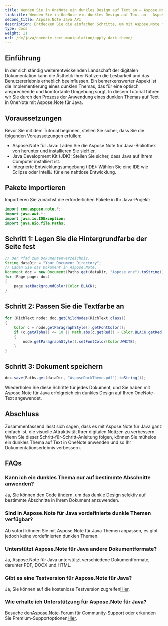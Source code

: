 ```yaml
---
title: Wenden Sie in OneNote ein dunkles Design auf Text an – Aspose.Note
linktitle: Wenden Sie in OneNote ein dunkles Design auf Text an – Aspose.Note
second_title: Aspose.Note Java API
description: Entdecken Sie die einfachen Schritte, um mit Aspose.Note für Java ein dunkles Design auf Ihren OneNote-Text anzuwenden. Verbessern Sie mühelos Ihr digitales Dokumentationserlebnis.
type: docs
weight: 11
url: /de/java/onenote-text-manipulation/apply-dark-theme/
---
```

## Einführung
In der sich ständig weiterentwickelnden Landschaft der digitalen Dokumentation kann die Ästhetik Ihrer Notizen die Lesbarkeit und das Benutzererlebnis erheblich beeinflussen. Ein bemerkenswerter Aspekt ist die Implementierung eines dunklen Themas, das für eine optisch ansprechende und komfortable Umgebung sorgt. In diesem Tutorial führen wir Sie durch den Prozess der Anwendung eines dunklen Themas auf Text in OneNote mit Aspose.Note für Java.
## Voraussetzungen
Bevor Sie mit dem Tutorial beginnen, stellen Sie sicher, dass Sie die folgenden Voraussetzungen erfüllen:
-  Aspose.Note für Java: Laden Sie die Aspose.Note für Java-Bibliothek von herunter und installieren Sie sie[Hier](https://releases.aspose.com/note/java/).
- Java Development Kit (JDK): Stellen Sie sicher, dass Java auf Ihrem Computer installiert ist.
- Integrierte Entwicklungsumgebung (IDE): Wählen Sie eine IDE wie Eclipse oder IntelliJ für eine nahtlose Entwicklung.
## Pakete importieren
Importieren Sie zunächst die erforderlichen Pakete in Ihr Java-Projekt:
```java
import com.aspose.note.*;
import java.awt.*;
import java.io.IOException;
import java.nio.file.Paths;
```
## Schritt 1: Legen Sie die Hintergrundfarbe der Seite fest
```java
// Der Pfad zum Dokumentenverzeichnis.
String dataDir = "Your Document Directory";
// Laden Sie das Dokument in Aspose.Note.
Document doc = new Document(Paths.get(dataDir, "Aspose.one").toString());
for (Page page: doc)
{
    page.setBackgroundColor(Color.BLACK);
}
```
## Schritt 2: Passen Sie die Textfarbe an
```java
for (RichText node: doc.getChildNodes(RichText.class))
{
    Color c = node.getParagraphStyle().getFontColor();
    if (c.getAlpha() <= 10 || Math.abs(c.getRed() - Color.BLACK.getRed()) + Math.abs(c.getGreen() - Color.BLACK.getGreen()) + Math.abs(c.getBlue() - Color.BLACK.getBlue()) <= 30)
    {
        node.getParagraphStyle().setFontColor(Color.WHITE);
    }
}
```
## Schritt 3: Dokument speichern
```java
doc.save(Paths.get(dataDir, "AsposeDarkTheme.pdf").toString());
```
Wiederholen Sie diese Schritte für jedes Dokument, und Sie haben mit Aspose.Note für Java erfolgreich ein dunkles Design auf Ihren OneNote-Text angewendet.
## Abschluss
Zusammenfassend lässt sich sagen, dass es mit Aspose.Note für Java ganz einfach ist, die visuelle Attraktivität Ihrer digitalen Notizen zu verbessern. Wenn Sie dieser Schritt-für-Schritt-Anleitung folgen, können Sie mühelos ein dunkles Thema auf Text in OneNote anwenden und so Ihr Dokumentationserlebnis verbessern.
## FAQs
### Kann ich ein dunkles Thema nur auf bestimmte Abschnitte anwenden?
Ja, Sie können den Code ändern, um das dunkle Design selektiv auf bestimmte Abschnitte in Ihrem Dokument anzuwenden.
### Sind in Aspose.Note für Java vordefinierte dunkle Themen verfügbar?
Ab sofort können Sie mit Aspose.Note für Java Themen anpassen, es gibt jedoch keine vordefinierten dunklen Themen.
### Unterstützt Aspose.Note für Java andere Dokumentformate?
Ja, Aspose.Note für Java unterstützt verschiedene Dokumentformate, darunter PDF, DOCX und HTML.
### Gibt es eine Testversion für Aspose.Note für Java?
 Ja, Sie können auf die kostenlose Testversion zugreifen[Hier](https://releases.aspose.com/).
### Wie erhalte ich Unterstützung für Aspose.Note für Java?
 Besuche den[Aspose.Note-Forum](https://forum.aspose.com/c/note/28) für Community-Support oder erkunden Sie Premium-Supportoptionen[Hier](https://purchase.aspose.com/temporary-license/).